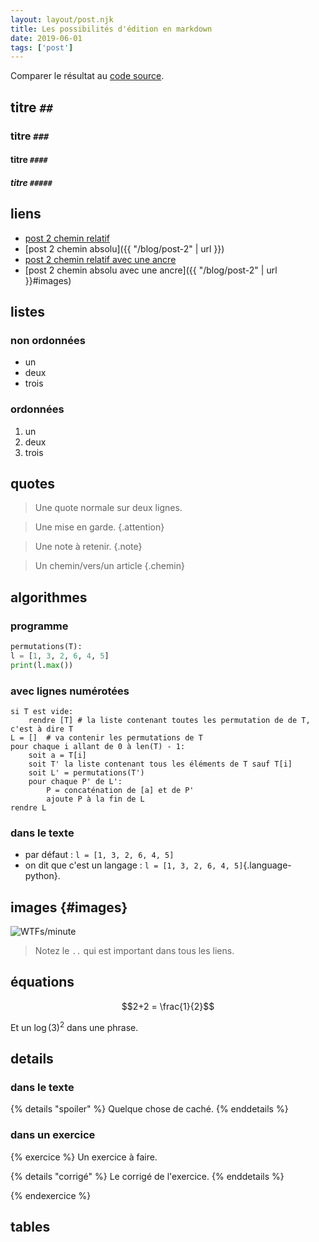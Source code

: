 ```yaml
---
layout: layout/post.njk 
title: Les possibilités d'édition en markdown
date: 2019-06-01
tags: ['post']
---
```


Comparer le résultat au [code source](https://raw.githubusercontent.com/FrancoisBrucker/do-it/main/src/blog/possibilite-markdown.md).

## titre `##`

### titre `###`

#### titre `####`

##### titre `#####`

## liens

* [post 2 chemin relatif](../post-2)
* [post 2 chemin absolu]({{ "/blog/post-2" | url }})
* [post 2 chemin relatif avec une ancre](../post-2#images)
* [post 2 chemin absolu avec une ancre]({{ "/blog/post-2" | url }}#images)

## listes

### non ordonnées 

* un
* deux
* trois

### ordonnées

1. un
2. deux
3. trois

## quotes

> Une quote normale
> sur deux lignes.


> Une mise en garde.
{.attention}


> Une note à retenir.
{.note}

> Un chemin/vers/un article
{.chemin}


## algorithmes

### programme

```python
permutations(T):
l = [1, 3, 2, 6, 4, 5]
print(l.max())
```

### avec lignes numérotées

```text#
si T est vide:
    rendre [T] # la liste contenant toutes les permutation de de T, c'est à dire T
L = []  # va contenir les permutations de T
pour chaque i allant de 0 à len(T) - 1:
    soit a = T[i]
    soit T' la liste contenant tous les éléments de T sauf T[i]
    soit L' = permutations(T')
    pour chaque P' de L':
        P = concaténation de [a] et de P'
        ajoute P à la fin de L
rendre L
```

### dans le texte 

* par défaut : `l = [1, 3, 2, 6, 4, 5]`
* on dit que c'est un langage : `l = [1, 3, 2, 6, 4, 5]`{.language-python}.

## images {#images}

![WTFs/minute](../wtfm.jpg)

> Notez le `..` qui est important dans tous les liens.

## équations

$$2+2 = \frac{1}{2}$$

Et un $\log(3)^2$ dans une phrase.

## details

### dans le texte

{% details "spoiler" %}
Quelque chose de caché.
{% enddetails %}

### dans un exercice

{% exercice %}
Un exercice à faire.

{% details "corrigé" %}
Le corrigé de l'exercice.
{% enddetails %}

{% endexercice %}

## tables